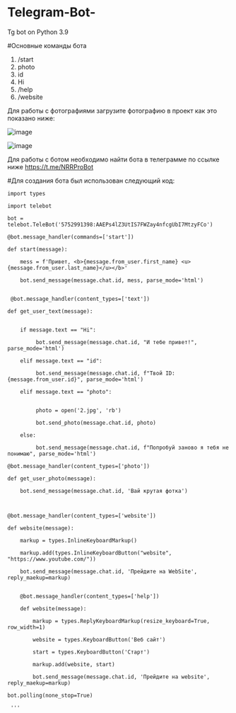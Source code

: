 # Telegram-Bot-
Tg bot on Python 3.9



#Основные команды  бота 
1) /start 
2) photo
3) id
4) Hi
5) /help
6) /website

Для работы с фотографиями загрузите фотографию в проект как это показано ниже:

![image](https://user-images.githubusercontent.com/95234863/200157237-bb1ed76a-a566-476a-8a74-3193b59bc6b6.png)

![image](https://user-images.githubusercontent.com/95234863/200157249-e53c28ba-23a4-494e-b529-06f8c47aa005.png)

 Для работы с ботом необходимо найти бота в телеграмме по ссылке ниже
 https://t.me/NRRProBot



 
#Для создания бота был использован следующий код:

```
import types

import telebot

bot = telebot.TeleBot('5752991398:AAEPs4lZ3UtIS7FWZay4nfcgUbI7MtzyFCo')

@bot.message_handler(commands=['start'])

def start(message):

    mess = f'Привет, <b>{message.from_user.first_name} <u>{message.from_user.last_name}</u></b>'
    
    bot.send_message(message.chat.id, mess, parse_mode='html')
    

 @bot.message_handler(content_types=['text'])
 
def get_user_text(message):


    if message.text == "Hi":
    
         bot.send_message(message.chat.id, "И тебе привет!", parse_mode='html')
         
    elif message.text == "id":
    
         bot.send_message(message.chat.id, f"Твой ID: {message.from_user.id}", parse_mode='html')
         
    elif message.text == "photo":
    
    
         photo = open('2.jpg', 'rb')
         
         bot.send_photo(message.chat.id, photo)
         
    else:
    
         bot.send_message(message.chat.id, f"Попробуй заново я тебя не понимаю", parse_mode='html')

@bot.message_handler(content_types=['photo'])

def get_user_photo(message):

    bot.send_message(message.chat.id, 'Вай крутая фотка')
    


@bot.message_handler(content_types=['website'])

def website(message):

    markup = types.InlineKeyboardMarkup()
    
    markup.add(types.InlineKeyboardButton("website", "https://www.youtube.com/"))
    
    bot.send_message(message.chat.id, 'Прейдите на WebSite', reply_maekup=markup)
    

    @bot.message_handler(content_types=['help'])
    
    def website(message):
    
        markup = types.ReplyKeyboardMarkup(resize_keyboard=True, row_width=1)
        
        website = types.KeyboardButton('Веб сайт')
        
        start = types.KeyboardButton('Старт')
        
        markup.add(website, start)
        
        bot.send_message(message.chat.id, 'Прейдите на website', reply_maekup=markup)

bot.polling(none_stop=True)

 '''
 
 
 
 

